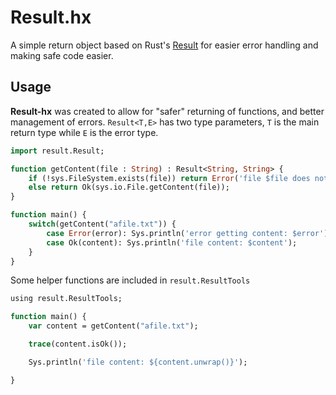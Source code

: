 # Result.hx
A simple return object based on Rust's [Result](https://doc.rust-lang.org/std/result/enum.Result.html) for easier error handling and making safe code easier.

## Usage
**Result-hx** was created to allow for "safer" returning of functions, and better management of errors. `Result<T,E>` has two type parameters, `T` is the main return type while `E` is the error type.

```haxe
import result.Result;

function getContent(file : String) : Result<String, String> {
	if (!sys.FileSystem.exists(file)) return Error('file $file does not exist');
	else return Ok(sys.io.File.getContent(file));
}

function main() {
	switch(getContent("afile.txt")) {
		case Error(error): Sys.println('error getting content: $error');
		case Ok(content): Sys.println('file content: $content');
	}
}
```

Some helper functions are included in `result.ResultTools`

```haxe
using result.ResultTools;

function main() {
	var content = getContent("afile.txt");

	trace(content.isOk());

	Sys.println('file content: ${content.unwrap()}');

}
```

